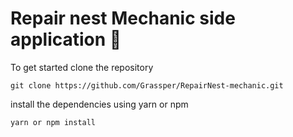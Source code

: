 # Repair nest Mechanic side application 🚗

To get started clone the repository

```
git clone https://github.com/Grassper/RepairNest-mechanic.git
```

install the dependencies using yarn or npm

```
yarn or npm install
```
